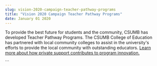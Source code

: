 ```yaml
---
slug: vision-2020-campaign-teacher-pathway-programs
title: "Vision 2020 Campaign Teacher Pathway Programs"
date: January 01 2020
---
```


  
<p>
  To provide the best future for students and the community, CSUMB has developed
  Teacher Pathway Programs. The CSUMB College of Education has partnered with
  local community colleges to assist in the university's efforts to provide the
  local community with outstanding educators.
  <a href="https://donate.csumb.edu/vision"
    >Learn more about how private support contributes to program innovation.</a
  >
</p>
```
